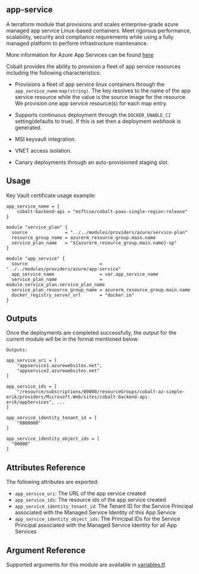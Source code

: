 ## app-service

A terraform module that provisions and scales enterprise-grade azure managed app service Linux-based containers. Meet rigorous performance, scalability, security and compliance requirements while using a fully managed platform to perform infrastructure maintenance.

More information for Azure App Services can be found [here](https://azure.microsoft.com/en-us/services/app-service/)

Cobalt provides the ability to provision a fleet of app service resources including the following characteristics:

- Provisions a fleet of app service linux containers through the `app_service_name` `map(string)`. The key resolves to the name of the app service resource while the value is the source image for the resource. We provision one app service resource(s) for each map entry.

- Supports continuous deployment through the `DOCKER_ENABLE_CI` setting(defaults to true). If this is set then a deployment webhook is generated.

- MSI keyvault integration.

- VNET access isolation.

- Canary deployments through an auto-provisioned staging slot.

## Usage

Key Vault certificate usage example:

```hcl
app_service_name = {
    cobalt-backend-api = "msftcse/cobalt-paas-single-region:release"
}

module "service_plan" {
  source              = "../../modules/providers/azure/service-plan"
  resource_group_name = azurerm_resource_group.main.name
  service_plan_name   = "${azurerm_resource_group.main.name}-sp"
}

module "app_service" {
  source                           = "../../modules/providers/azure/app-service"
  app_service_name                 = var.app_service_name
  service_plan_name                = module.service_plan.service_plan_name
  service_plan_resource_group_name = azurerm_resource_group.main.name
  docker_registry_server_url       = "docker.io"
}
```

## Outputs

Once the deployments are completed successfully, the output for the current module will be in the format mentioned below:

```hcl
Outputs:

app_service_uri = [
    "appservice1.azurewebsites.net",
    "appservice2.azurewebsites.net"
]

app_service_ids = [
    "/resource/subscriptions/00000/resourceGroups/cobalt-az-simple-erik/providers/Microsoft.Web/sites/cobalt-backend-api-erik/appServices", ...
]

app_service_identity_tenant_id = [
    "0000000"
]

app_service_identity_object_ids = [
  "00000"
]
```

## Attributes Reference

The following attributes are exported:

- `app_service_uri`: The URL of the app service created
- `app_service_ids`: The resource ids of the app service created
- `app_service_identity_tenant_id`: The Tenant ID for the Service Principal associated with the Managed Service Identity of this App Service
- `app_service_identity_object_ids`: The Principal IDs for the Service Principal associated with the Managed Service Identity for all App Services

## Argument Reference

Supported arguments for this module are available in [variables.tf](./variables.tf).
